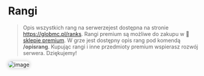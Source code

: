 <style>
img:not(.medium-zoom-image--opened):not(.navbar-link-icon) {
    width: 500px; /* Maksymalna szerokość */
    max-height: 500px; /* Maksymalna wysokość */
    width: auto; /* Automatyczna szerokość */
    height: auto; /* Automatyczna wysokość */
    object-fit: contain; /* Dopasowanie bez przycinania */
    margin: 0 8px 4px 0;
    box-shadow: 0 0 6px 4px rgba(0, 0, 0, .1);
    border-radius: 10px;
}
</style>

# Rangi

> Opis wszystkich rang na serwerzejest dostępna na stronie https://globmc.pl/ranks. Rangi premium są możliwe do zakupu w 🏪 [sklepie premium](/shops). W grze jest dostępny opis rang pod komendą **/opisrang**. Kupując rangi i inne przedmioty premium wspierasz rozwój serwera. Dziękujemy!

![image](/pages/images/ranks/ranks-main.webp)